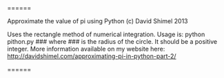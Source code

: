 ======

Approximate the value of pi using Python
(c) David Shimel 2013

Uses the rectangle method of numerical integration.
Usage is: python pithon.py ### where ### is the radius of the circle. It should be a positive integer.
More information available on my website here: http://davidshimel.com/approximating-pi-in-python-part-2/

======